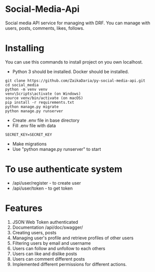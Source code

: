 # Social-Media-Api

Social media API service for managing with DRF.
You can manage  with users, posts, comments, likes, follows.

# Installing
You can use this commands to install project on you own localhost.

* Python 3 should be installed. Docker should be installed.
```shell
git clone https://github.com/ZaikaDaria/py-social-media-api.git
cd social_media
python -m venv venv
venv\Scripts\activate (on Windows)
source venv/bin/activate (on macOS)
pip install -r requirements.txt
python manage.py migrate
python manage.py runserver
```
* Create .env file in base directory
* Fill .env file with data
```
SECRET_KEY=SECRET_KEY
```
* Make migrations
* Use "python manage.py runserver" to start

# To use authenticate system

* /api/user/register - to create user
* /api/user/token - to get token

# Features
1. JSON Web Token authenticated  
2. Documentation /api/doc/swagger/
3. Creating users, posts
4. Managing user's profile and retrieve profiles of other users
5. Filtering users by email and username
6. Users can follow and unfollow to each others
7. Users can like and dislike posts
8. Users can comment different posts
9. Implemented different permissions for different actions.
